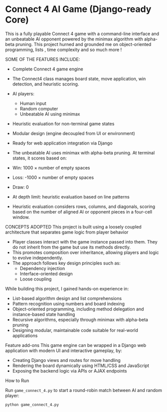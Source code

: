 # Connect 4 AI Game (Django-ready Core)

This is a fully playable Connect 4 game with a command-line interface and an unbeatable AI opponent powered by the minimax algorithm with alpha-beta pruning.
This project hurned and grounded me on object-oriented programming, lists , time complexity and so much more !


SOME OF THE FEATURES INCLUDE:
- Complete Connect 4 game engine
- The Connect4 class manages board state, move application, win detection, and heuristic scoring.
- AI players:
  - Human input
  - Random computer
  - Unbeatable AI using minimax
- Heuristic evaluation for non-terminal game states
- Modular design (engine decoupled from UI or environment)
- Ready for web application integration via Django

- The unbeatable AI uses minimax with alpha-beta pruning. At terminal states, it scores based on:
- Win: 1000 × number of empty spaces
- Loss: -1000 × number of empty spaces
- Draw: 0
- At depth limit: heuristic evaluation based on line patterns
- Heuristic evaluation considers rows, columns, and diagonals, scoring based on the number of aligned AI or opponent pieces in a four-cell window.


CONCEPTS ADOPTED
This project is built using a loosely coupled architecture that separates game logic from player behavior
- Player classes interact with the game instance passed into them. They do not inherit from the game but use its methods directly.
- This promotes composition over inheritance, allowing players and logic to evolve independently.
- The approach follows key design principles such as:
  - Dependency injection
  - Interface-oriented design
  - Loose coupling

While building this project, I gained hands-on experience in:
- List-based algorithm design and list comprehensions
- Pattern recognition using numbers and board indexing
- Object-oriented programming, including method delegation and instance-based state handling
- Recursive algorithms, especially through minimax with alpha-beta pruning
- Designing modular, maintainable code suitable for real-world applications

Feature add-ons
This game engine can be wrapped in a Django web application with modern UI and interactive gameplay, by:

- Creating Django views and routes for move handling
- Rendering the board dynamically using HTML/CSS and JavaScript
- Exposing the backend logic via APIs or AJAX endpoints

How to Run

Run `game_connect_4.py` to start a round-robin match between AI and random player:
```bash
python game_connect_4.py

